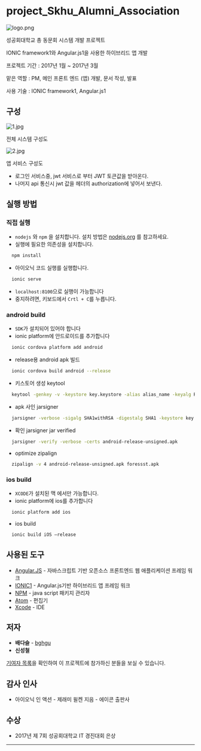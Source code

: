 # project_Skhu_Alumni_Association

![logo.png](https://github.com/bghgu/project_alumni_association/blob/master/image/logo.png)

성공회대학교 총 동문회 시스템 개발 프로젝트

 IONIC framework1와 Angular.js1을 사용한 하이브리드 앱 개발

프로젝트 기간 : 2017년 1월 ~ 2017년 3월

맡은 역할 : PM, 메인 프론트 엔드 (앱) 개발, 문서 작성, 발표

사용 기술 : IONIC framework1, Angular.js1

## 구성

![1.jpg](https://github.com/bghgu/project_alumni_association/blob/master/image/1.jpg)

전체 시스템 구성도



![2.jpg](https://github.com/bghgu/project_alumni_association/blob/master/image/2.jpg)

앱 서비스 구성도

* 로그인  서비스중, jwt 서비스로 부터 JWT 토큰값을 받아온다.
* 나머지 api 통신시 jwt 값을 헤더의 authorization에 넣어서 보낸다.

## 실행 방법

### 직접 실행

- `nodejs` 와 `npm` 을 설치합니다. 설치 방법은 [nodejs.org](https://nodejs.org) 를 참고하세요.
- 실행에 필요한 의존성을 설치합니다.

```bash
  npm install
```

- 아이오닉 코드 실행를 실행합니다.

```bash
  ionic serve
```

- `localhost:8100`으로 실행이 가능합니다
- 중지하려면, 키보드에서 `Crtl + C`를 누릅니다.

### android build

- `SDK`가 설치되어 있어야 합니다
- ionic platform에 안드로이드를 추가합니다

```bash
  ionic cordova platform add android
```

- release용 android apk 빌드

```bash
  ionic cordova build android --release
```

- 키스토어 생성 keytool

```bash
  keytool -genkey -v -keystore key.keystore -alias alias_name -keyalg RSA -keysize 2048 -validity 10000
```

- apk 사인 jarsigner

```bash
  jarsigner -verbose -sigalg SHA1withRSA -digestalg SHA1 -keystore key.keystore android-release-unsigned.apk alias_name
```

- 확인 jarsigner jar verified

```bash
  jarsigner -verify -verbose -certs android-release-unsigned.apk
```

- optimize zipalign

```bash
  zipalign -v 4 android-release-unsigned.apk foressst.apk
```

### ios build

- `XCODE`가 설치된 맥 에서만 가능합니다.
- ionic platform에 ios를 추가합니다

```bash
  ionic platform add ios
```

- ios build

```bash
  ionic build iOS —release
```



## 사용된 도구

- [Angular.JS](https://angularjs.org/) - 자바스크립트 기반 오픈소스 프론트엔드 웹 애플리케이션 프레임 워크
- [IONIC1](https://ionicframework.com/docs/v1/) - Angular.js기반 하이브리드 앱 프레임 워크
- [NPM](https://www.npmjs.com/) - java script 패키지 관리자
- [Atom](https://atom.io/) - 편집기
- [Xcode](https://developer.apple.com/kr/xcode/) - IDE

## 저자

- **배다슬** - [bghgu](https://github.com/bghgu)
- **신성철**

[기여자 목록](https://github.com/bghgu/project_alumni_association/contributors)을 확인하여 이 프로젝트에 참가하신 분들을 보실 수 있습니다.

## 감사 인사

- 아이오닉 인 액션 - 제래미 윌켄 지음 - 에이콘 출판사

## 수상

- 2017년 제 7회 성공회대학교 IT 경진대회 은상

---


